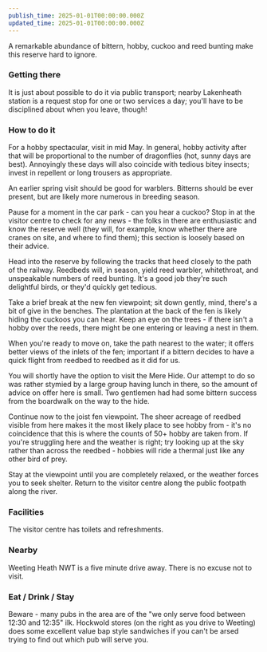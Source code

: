 ```yaml
---
publish_time: 2025-01-01T00:00:00.000Z
updated_time: 2025-01-01T00:00:00.000Z
---
```

A remarkable abundance of bittern, hobby, cuckoo and reed bunting make
this reserve hard to ignore.

### Getting there

It is just about possible to do it via public transport; nearby
Lakenheath station is a request stop for one or two services a day;
you'll have to be disciplined about when you leave, though!

### How to do it

For a hobby spectacular, visit in mid May. In general, hobby activity
after that will be proportional to the number of dragonflies (hot,
sunny days are best). Annoyingly these days will also coincide with
tedious bitey insects; invest in repellent or long trousers as
appropriate.

An earlier spring visit should be good for warblers. Bitterns should
be ever present, but are likely more numerous in breeding season.

Pause for a moment in the car park - can you hear a cuckoo? Stop in at
the visitor centre to check for any news - the folks in there are
enthusiastic and know the reserve well (they will, for example, know
whether there are cranes on site, and where to find them); this section
is loosely based on their advice.

Head into the reserve by following the tracks that heed closely to the
path of the railway. Reedbeds will, in season, yield reed warbler,
whitethroat, and unspeakable numbers of reed bunting. It's a good job
they're such delightful birds, or they'd quickly get tedious.

Take a brief break at the new fen viewpoint; sit down gently, mind,
there's a bit of give in the benches. The plantation at the back of
the fen is likely hiding the cuckoos you can hear. Keep an eye
on the trees - if there isn't a hobby over the reeds, there might be
one entering or leaving a nest in them.

When you're ready to move on, take the path nearest to the water; it
offers better views of the inlets of the fen; important if a bittern
decides to have a quick flight from reedbed to reedbed as it did for
us.

You will shortly have the option to visit the Mere Hide. Our attempt
to do so was rather stymied by a large group having lunch in there, so
the amount of advice on offer here is small. Two gentlemen had had
some bittern success from the boardwalk on the way to the hide.

Continue now to the joist fen viewpoint. The sheer acreage of reedbed
visible from here makes it the most likely place to see hobby from -
it's no coincidence that this is where the counts of 50+ hobby are
taken from. If you're struggling here and the weather is right; try
looking up at the sky rather than across the reedbed - hobbies will
ride a thermal just like any other bird of prey.

Stay at the viewpoint until you are completely relaxed, or the weather
forces you to seek shelter. Return to the visitor centre along the
public footpath along the river.

### Facilities

The visitor centre has toilets and refreshments.

### Nearby

Weeting Heath NWT is a five minute drive away. There is no excuse not
to visit.

### Eat / Drink / Stay

Beware - many pubs in the area are of the "we only serve food between
12:30 and 12:35" ilk. Hockwold stores (on the right as you drive to
Weeting) does some excellent value bap style sandwiches if you can't
be arsed trying to find out which pub will serve you.